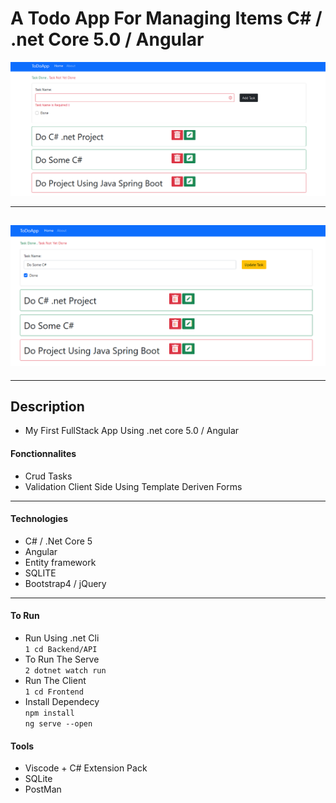 # A Todo App For Managing Items C# / .net Core 5.0 / Angular

![Project Image](./img/img.png)

---

## ![Project Image](./img/img1.png)

---

## Description

- My First FullStack App Using .net core 5.0 / Angular

#### Fonctionnalites

- Crud Tasks
- Validation Client Side Using Template Deriven Forms

---

#### Technologies

- C# / .Net Core 5
- Angular
- Entity framework
- SQLITE
- Bootstrap4 / jQuery

---

#### To Run

- Run Using .net Cli </br> `1 cd Backend/API ` 
-  To Run The Serve </br>
   `2 dotnet watch run `  
- Run The Client </br>
  `1 cd Frontend ` </br> 
- Install Dependecy </br>
 `npm install ` </br>
 `ng serve --open`

#### Tools

- Viscode + C# Extension Pack
- SQLite
- PostMan
